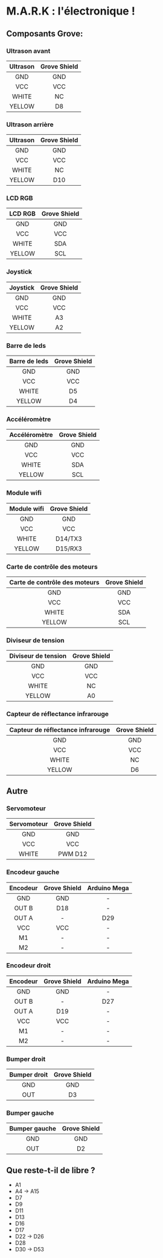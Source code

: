 # M.A.R.K : l'électronique !

## Composants Grove:

### Ultrason avant

| Ultrason | Grove Shield | 
|:-:|:-:|
| GND | GND |
| VCC | VCC |
| WHITE | NC|
| YELLOW | D8 |

### Ultrason arrière

| Ultrason| Grove Shield | 
|:-:|:-:|
| GND | GND |
| VCC | VCC |
| WHITE | NC|
| YELLOW | D10 |

### LCD RGB

| LCD RGB| Grove Shield | 
|:-:|:-:|
| GND | GND |
| VCC | VCC |
| WHITE | SDA|
| YELLOW | SCL |

### Joystick

| Joystick| Grove Shield | 
|:-:|:-:|
| GND | GND |
| VCC | VCC |
| WHITE | A3|
| YELLOW | A2 |

### Barre de leds

| Barre de leds| Grove Shield | 
|:-:|:-:|
| GND | GND |
| VCC | VCC |
| WHITE | D5|
| YELLOW | D4 |

### Accéléromètre 

| Accéléromètre | Grove Shield | 
|:-:|:-:|
| GND | GND |
| VCC | VCC |
| WHITE | SDA|
| YELLOW | SCL |

### Module wifi

| Module wifi| Grove Shield | 
|:-:|:-:|
| GND | GND |
| VCC | VCC |
| WHITE | D14/TX3|
| YELLOW | D15/RX3 |

### Carte de contrôle des moteurs

| Carte de contrôle des moteurs| Grove Shield | 
|:-:|:-:|
| GND | GND |
| VCC | VCC |
| WHITE | SDA |
| YELLOW | SCL |

### Diviseur de tension

| Diviseur de tension| Grove Shield | 
|:-:|:-:|
| GND | GND |
| VCC | VCC |
| WHITE | NC |
| YELLOW | A0 |

### Capteur de réflectance infrarouge

| Capteur de réflectance infrarouge| Grove Shield | 
|:-:|:-:|
| GND | GND |
| VCC | VCC |
| WHITE | NC |
| YELLOW | D6 |

## Autre

### Servomoteur

| Servomoteur| Grove Shield | 
|:-:|:-:|
| GND | GND |
| VCC | VCC |
| WHITE | PWM D12|


### Encodeur gauche

| Encodeur | Grove Shield | Arduino Mega |
|:-:|:-:|:-:|
| GND | GND | - |
| OUT B | D18 | - |
| OUT A | - | D29 |
| VCC | VCC | - |
| M1 | - | - |
| M2 | - | - |

### Encodeur droit

| Encodeur | Grove Shield | Arduino Mega |
|:-:|:-:|:-:|
| GND | GND | - |
| OUT B | - | D27 |
| OUT A | D19 | - |
| VCC | VCC | - |
| M1 | - | - |
| M2 | - | - |


### Bumper droit

| Bumper droit | Grove Shield | 
|:-:|:-:|
| GND | GND |
| OUT | D3 |

### Bumper gauche

| Bumper gauche | Grove Shield | 
|:-:|:-:|
| GND | GND |
| OUT | D2 |

## Que reste-t-il de libre ? 

* A1 
* A4 -> A15
* D7
* D9
* D11
* D13
* D16
* D17
* D22 -> D26
* D28
* D30 -> D53